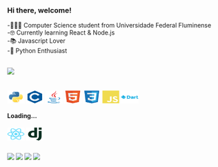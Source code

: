 ### Hi there, welcome!
  -👨🏻‍🎓 Computer Science student from Universidade Federal Fluminense<br>
  -🤓 Currently learning React & Node.js<br>
  -📚 Javascript Lover<br>
  -🐍 Python Enthusiast
  <br>
  <br>



  <div>
    <a href="https://github.com/joaovitorbranq">
<!--       Descomentar para mostrar github stats -->
<!--       <img height="180em" src="https://github-readme-stats.vercel.app/api?username=joaovitorbranq&show_icons=true&theme=dracula&include_all_commits=true&count_private=true"> -->
      <img height="180em" src="https://github-readme-stats.vercel.app/api/top-langs/?username=joaovitorbranq&layout=compact&langs_count=7&theme=dracula">
    </a>
  </div>
  
  <br>
  
  <div style="display: inline_block"><br>
    <img align="center" alt="Branq-Python" height="30" width="40" src="https://raw.githubusercontent.com/devicons/devicon/master/icons/python/python-original.svg">
    <img align="center" alt="Branq-C" height="30" width="40" src="https://github.com/devicons/devicon/blob/master/icons/c/c-plain.svg">
    <img align="center" alt="Branq-Java" height="30" width="40" src="https://github.com/devicons/devicon/blob/master/icons/java/java-original.svg">
    <img align="center" alt="Branq-HTML" height="30" width="40" src="https://raw.githubusercontent.com/devicons/devicon/master/icons/html5/html5-original.svg">
    <img align="center" alt="Branq-CSS" height="30" width="40" src="https://raw.githubusercontent.com/devicons/devicon/master/icons/css3/css3-original.svg">
    <img align="center" alt="Branq-Js" height="30" width="40" src="https://raw.githubusercontent.com/devicons/devicon/master/icons/javascript/javascript-plain.svg">
    <img align="center" alt="Branq-Dart" height="30" width="40" src="https://github.com/devicons/devicon/blob/master/icons/dart/dart-plain-wordmark.svg">
    <br>
    <h4 align="left" width="40">Loading...</h4>
    <img align="center" alt="Branq-React" height="30" width="40" src="https://raw.githubusercontent.com/devicons/devicon/master/icons/react/react-original.svg">
    <img align="center" alt="Branq-Django" height="30" width="40" src="https://github.com/devicons/devicon/blob/master/icons/django/django-plain.svg">
</div>


  ##
  
  
  
<div>
  <a href="https://instagram.com/joaovitorbranq" target="_blank"><img src="https://img.shields.io/badge/-Instagram-%23E4405F?style=for-the-badge&logo=instagram&logoColor=white" target="_blank"></a>
  <a href="https://www.facebook.com/joaovitor.branquinho.5/" target="_blank"><img src="https://img.shields.io/badge/Facebook-1877F2?style=for-the-badge&logo=facebook&logoColor=white" target="_blank"></a>
  <a href = "mailto:joaobranquinhoribeiro@gmail.com"><img src="https://img.shields.io/badge/-Gmail-%23333?style=for-the-badge&logo=gmail&logoColor=white" target="_blank"></a>
  <a href="https://www.linkedin.com/in/joaovitorbranq/" target="_blank"><img src="https://img.shields.io/badge/-LinkedIn-%230077B5?style=for-the-badge&logo=linkedin&logoColor=white" target="_blank"></a>
  
</div>
  
  
  
  
  
  <!--
**joaovitorbranq/joaovitorbranq** is a ✨ _special_ ✨ repository because its `README.md` (this file) appears on your GitHub profile.

Here are some ideas to get you started:

- 🔭 I’m currently working on ...
- 🌱 I’m currently learning ...
- 👯 I’m looking to collaborate on ...
- 🤔 I’m looking for help with ...
- 💬 Ask me about ...
- 📫 How to reach me: ...
- 😄 Pronouns: ...
- ⚡ Fun fact: ...
